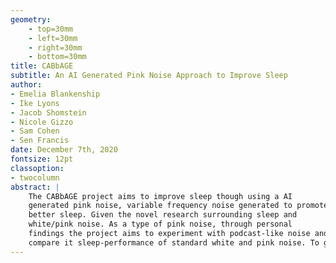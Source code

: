 ```yaml
---
geometry:
    - top=30mm
    - left=30mm
    - right=30mm
    - bottom=30mm
title: CABbAGE
subtitle: An AI Generated Pink Noise Approach to Improve Sleep
author:
- Emelia Blankenship
- Ike Lyons
- Jacob Shomstein
- Nicole Gizzo
- Sam Cohen
- Sen Francis
date: December 7th, 2020
fontsize: 12pt
classoption:
- twocolumn
abstract: |
    The CABbAGE project aims to improve sleep though using a AI
    generated pink noise, variable frequency noise generated to promote
    better sleep. Given the novel research surrounding sleep and
    white/pink noise. As a type of pink noise, through personal
    findings the project aims to experiment with podcast-like noise and
    compare it sleep-performance of standard white and pink noise. To generate the audio, CABbAGE uses a range of generative techniques like LSTM and Markov Models trained on a variety of seed data ranging from Science and Tech, Zen and Nature and Sports.
---
```

